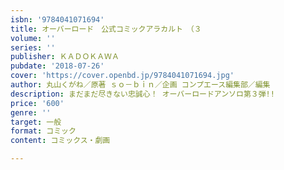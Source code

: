```yaml
---
isbn: '9784041071694'
title: オーバーロード　公式コミックアラカルト　（３
volume: ''
series: ''
publisher: ＫＡＤＯＫＡＷＡ
pubdate: '2018-07-26'
cover: 'https://cover.openbd.jp/9784041071694.jpg'
author: 丸山くがね／原著 ｓｏ－ｂｉｎ／企画 コンプエース編集部／編集
description: まだまだ尽きない忠誠心！ オーバーロードアンソロ第３弾!!
price: '600'
genre: ''
target: 一般
format: コミック
content: コミックス・劇画

---
```

